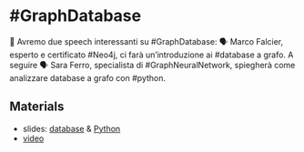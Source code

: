 # #GraphDatabase

👥 Avremo due speech interessanti su #GraphDatabase:
🗣 Marco Falcier, esperto e certificato #Neo4j, ci farà un’introduzione ai #database a grafo.
A seguire 🗣 Sara Ferro, specialista di #GraphNeuralNetwork, spiegherà come analizzare database a grafo con #python.

## Materials

* slides: [database](PyDataVenice20.Marco.Falcier.pdf) & [Python](PyDataVenice20.Sara.Ferro.pdf)
* [video](https://www.youtube.com/watch?v=MEb0r2K9auA)
